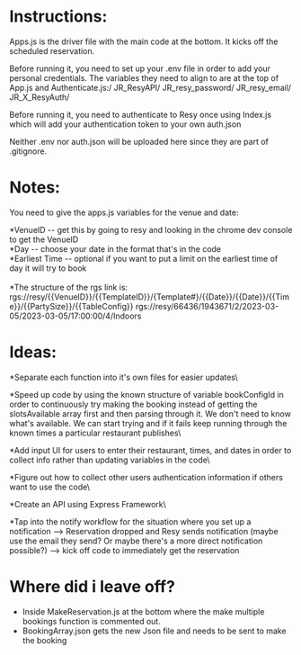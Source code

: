 # Instructions:

Apps.js is the driver file with the main code at the bottom. It kicks off the scheduled reservation.

Before running it, you need to set up your .env file in order to add your personal credentials. The variables they need to align to are at the top of App.js and Authenticate.js:/
JR_ResyAPI/
JR_resy_password/
JR_resy_email/
JR_X_ResyAuth/

Before running it, you need to authenticate to Resy once using Index.js which will add your authentication token to your own auth.json

Neither .env nor auth.json will be uploaded here since they are part of .gitignore.

# Notes:

You need to give the apps.js variables for the venue and date:

*VenueID -- get this by going to resy and looking in the chrome dev console to get the VenueID\
*Day -- choose your date in the format that's in the code\
*Earliest Time -- optional if you want to put a limit on the earliest time of day it will try to book\
\
*The structure of the rgs link is:\
rgs://resy/{{VenueID}}/{{TemplateID}}/{Template#}/{{Date}}/{{Date}}/{{Time}}/{{PartySize}}/{{TableConfig}}
rgs://resy/66436/1943671/2/2023-03-05/2023-03-05/17:00:00/4/Indoors


# Ideas:

*Separate each function into it's own files for easier updates\

*Speed up code by using the known structure of variable bookConfigId in order to continuously try making the booking instead of getting the slotsAvailable array first and then parsing through it. We don't need to know what's available. We can start trying and if it fails keep running through the known times a particular restaurant publishes\

*Add input UI for users to enter their restaurant, times, and dates in order to collect info rather than updating variables in the code\

*Figure out how to collect other users authentication information if others want to use the code\

*Create an API using Express Framework\

*Tap into the notify workflow for the situation where you set up a notification --> Reservation dropped and Resy sends notification (maybe use the email they send? Or maybe there's a more direct notification possible?) --> kick off code to immediately get the reservation

# Where did i leave off?
* Inside MakeReservation.js at the bottom where the make multiple bookings function is commented out.
* BookingArray.json gets the new Json file and needs to be sent to make the booking
